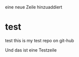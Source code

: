 eine neue Zeile hinzuaddiert


test
====

test
this is my test repo on git-hub

Und das ist eine Testzeile

